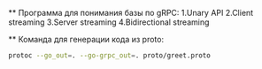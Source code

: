 ** Программа для понимания базы по gRPC:
1.Unary API
2.Client streaming
3.Server streaming
4.Bidirectional streaming


** Команда для генерации кода из proto:
```bash
protoc --go_out=. --go-grpc_out=. proto/greet.proto
```